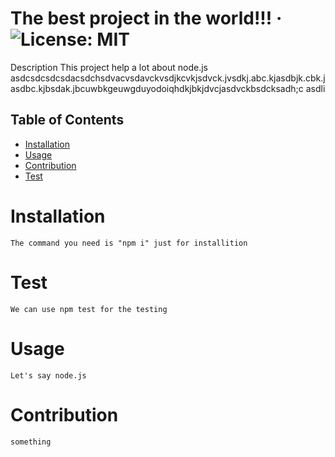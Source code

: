 # The best project in the world!!! &middot; ![License: MIT](https://img.shields.io/badge/License-MIT-yellow.svg)
 Description
This project help a lot about node.js  asdcsdcsdcsdacsdchsdvacvsdavckvsdjkcvkjsdvck.jvsdkj.abc.kjasdbjk.cbk.jasdbc.kjbsdak.jbcuwbkgeuwgduyodoiqhdkjbkjdvcjasdvckbsdcksadh;c asdli
 ## Table of Contents
 * [Installation](#Installation)
 * [Usage](#Usage)
 * [Contribution](#Contribution)
 * [Test](#Test)
# Installation
`The command you need is "npm i" just for installition`

# Test
`We can use npm test for the testing`

# Usage
`Let's say node.js`

# Contribution
`something`
